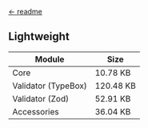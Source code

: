 [← readme](https://github.com/azurystudio/cheetah#readme)

## Lightweight

| Module | Size |
| --- | --- |
| Core | 10.78 KB |
| Validator (TypeBox) | 120.48 KB |
| Validator (Zod) | 52.91 KB |
| Accessories | 36.04 KB |
